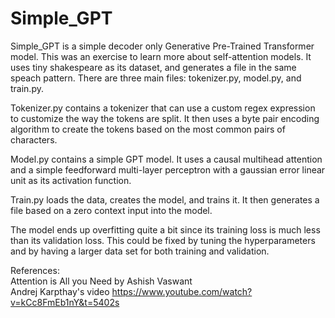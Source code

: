 # Simple_GPT

Simple_GPT is a simple decoder only Generative Pre-Trained Transformer model. This was an exercise to learn more about self-attention models. It uses tiny shakespeare as its dataset, and generates a file in the same speach pattern. There are three main files: tokenizer.py, model.py, and train.py.

Tokenizer.py contains a tokenizer that can use a custom regex expression to customize the way the tokens are split. It then uses a byte pair encoding algorithm to create the tokens based on the most common pairs of characters.

Model.py contains a simple GPT model. It uses a causal multihead attention and a simple feedforward multi-layer perceptron with a gaussian error linear unit as its activation function.

Train.py loads the data, creates the model, and trains it. It then generates a file based on a zero context input into the model.

The model ends up overfitting quite a bit since its training loss is much less than its validation loss. This could be fixed by tuning the hyperparameters and by having a larger data set for both training and validation.


References:  
Attention is All you Need by Ashish Vaswant  
Andrej Karpthay's video https://www.youtube.com/watch?v=kCc8FmEb1nY&t=5402s
